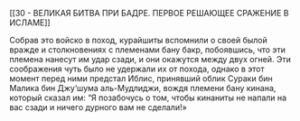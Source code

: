 [[30 - ВЕЛИКАЯ БИТВА ПРИ БАДРЕ. ПЕРВОЕ РЕШАЮЩЕЕ СРАЖЕНИЕ В ИСЛАМЕ]]

Собрав это войско в поход, курайшиты вспомнили о своей былой вражде и столкновениях с племенами бану бакр, побоявшись, что эти племена нанесут им удар сзади, и они окажутся между двух огней. Эти соображения чуть было не удержали их от похода, однако в этот момент перед ними предстал Иблис, принявший облик Сураки бин Малика бин Джу‘шума аль-Мудлиджи, вождя племени бану кинана, который сказал им: “Я позабочусь о том, чтобы кинаниты не напали на вас сзади и ничего дурного вам не сделали!»

